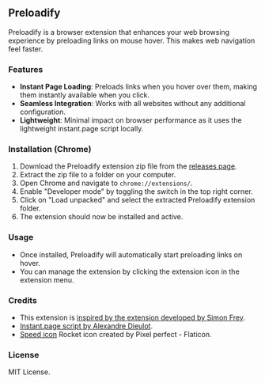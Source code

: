 ## Preloadify

Preloadify is a browser extension that enhances your web browsing experience by preloading links on mouse hover. This makes web navigation feel faster.

### Features
- **Instant Page Loading**: Preloads links when you hover over them, making them instantly available when you click.
- **Seamless Integration**: Works with all websites without any additional configuration.
- **Lightweight**: Minimal impact on browser performance as it uses the lightweight instant.page script locally.

### Installation (Chrome)
1. Download the Preloadify extension zip file from the [releases page](https://github.com/1337Core/preloadify/releases).
2. Extract the zip file to a folder on your computer.
3. Open Chrome and navigate to `chrome://extensions/`.
4. Enable "Developer mode" by toggling the switch in the top right corner.
5. Click on "Load unpacked" and select the extracted Preloadify extension folder.
6. The extension should now be installed and active.

### Usage
- Once installed, Preloadify will automatically start preloading links on hover.
- You can manage the extension by clicking the extension icon in the extension menu.

### Credits
- This extension is [inspired by the extension developed by Simon Frey](https://github.com/simonfrey/faster-pageload-web-extensions).
- [Instant.page script by Alexandre Dieulot](https://dieulot.fr).
- [Speed icon](https://www.flaticon.com/free-icons/rocket) Rocket icon created by Pixel perfect - Flaticon.

### License
MIT License.
